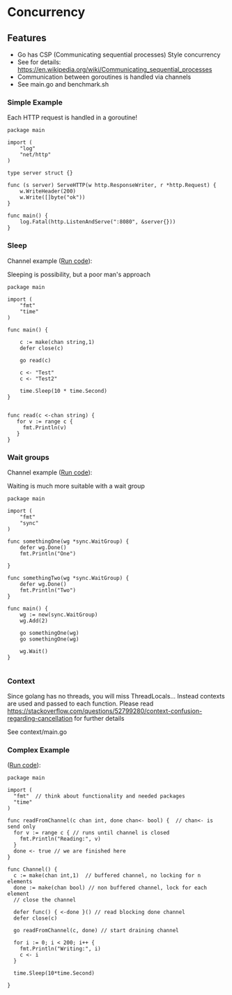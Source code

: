 # Concurrency

## Features

* Go has CSP (Communicating sequential processes) Style concurrency 
* See for details: https://en.wikipedia.org/wiki/Communicating_sequential_processes
* Communication between goroutines is handled via channels
* See main.go and benchmark.sh

### Simple Example

Each HTTP request is handled in a goroutine!

```golang
package main

import (
	"log"
	"net/http"
)

type server struct {}

func (s server) ServeHTTP(w http.ResponseWriter, r *http.Request) {
	w.WriteHeader(200)
	w.Write([]byte("ok"))
}

func main() {
	log.Fatal(http.ListenAndServe(":8080", &server{}))
}

```


### Sleep
Channel example ([Run code](https://play.golang.org/p/F2jKWpWLJGP)):

Sleeping is possibility, but a poor man's approach

```golang
package main

import (
	"fmt"
	"time"
)

func main() {

	c := make(chan string,1)
	defer close(c)
	
	go read(c)
	
	c <- "Test"
	c <- "Test2"
	
	time.Sleep(10 * time.Second)
}


func read(c <-chan string) {
   for v := range c {
     fmt.Println(v)
   }
}
```


### Wait groups
Channel example ([Run code](https://play.golang.org/p/Whvt1Byyrwm)):

Waiting is much more suitable with a wait group

```golang
package main

import (
	"fmt"
	"sync"
)

func somethingOne(wg *sync.WaitGroup) {
	defer wg.Done()
	fmt.Println("One")

}

func somethingTwo(wg *sync.WaitGroup) {
	defer wg.Done()
	fmt.Println("Two")
}

func main() {
	wg := new(sync.WaitGroup)
	wg.Add(2)

	go somethingOne(wg)
	go somethingOne(wg)

	wg.Wait()
}


```


### Context

Since golang has no threads, you will miss ThreadLocals...
Instead contexts are used and passed to each function.
Please read https://stackoverflow.com/questions/52799280/context-confusion-regarding-cancellation
for further details

See context/main.go



### Complex Example

([Run code](https://play.golang.org/p/tm_28R-r-MH)):
```golang
package main

import (
  "fmt"  // think about functionality and needed packages
  "time"
)

func readFromChannel(c chan int, done chan<- bool) {  // chan<- is send only
  for v := range c { // runs until channel is closed
    fmt.Println("Reading:", v)
  }
  done <- true // we are finished here
}

func Channel() {
  c := make(chan int,1)  // buffered channel, no locking for n elements
  done := make(chan bool) // non buffered channel, lock for each element
  // close the channel

  defer func() { <-done }() // read blocking done channel
  defer close(c)

  go readFromChannel(c, done) // start draining channel

  for i := 0; i < 200; i++ {
  	fmt.Println("Writing:", i)
	c <- i
  }

  time.Sleep(10*time.Second)

}
```
